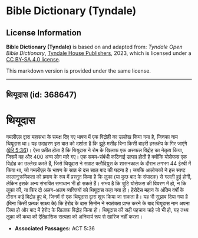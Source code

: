 # Bible Dictionary (Tyndale)

## License Information

**Bible Dictionary (Tyndale)** is based on and adapted from: _Tyndale Open Bible Dictionary_, [Tyndale House Publishers](https://tyndaleopenresources.com/), 2023, which is licensed under a [CC BY-SA 4.0 license](https://creativecommons.org/licenses/by-sa/4.0/legalcode.en).

This markdown version is provided under the same license.



--------------------------------

## थियूदास (id: 368647)

थियूदास
=======

गमलीएल द्वारा महासभा के समक्ष दिए गए भाषण में एक विद्रोही का उल्लेख किया गया है, जिनका नाम थियूदास था। यह उदाहरण इस बात को दर्शाता है कि झूठे मसीह बिना किसी बाहरी हस्तक्षेप के गिर जाएंगे ([प्रेरि 5:36](https://ref.ly/Acts5:36))। ऐसा प्रतीत होता है कि थियूदास ने रोम के खिलाफ एक असफल विद्रोह का नेतृत्व किया, जिसमें वह और 400 अन्य लोग मारे गए। एक समय\-संबंधी कठिनाई उत्पन्न होती है क्योंकि योसेफस एक विद्रोह का उल्लेख करते हैं, जिसे थियूदास ने सम्राट क्लौदियुस के शासनकाल के दौरान लगभग 44 ईस्वी में किया था, जो गमलीएल के भाषण के सात से दस साल बाद की घटना है। जबकि आलोचकों ने इस स्पष्ट कालानुक्रमिकता को प्रमाण के रूप में प्रस्तुत किया है कि लुका (या कुछ बाद के संपादक) से गलती हुई होगी, लेकिन इसके अन्य संभावित समाधान भी हो सकते हैं। संभव है कि त्रुटि योसेफस की विवरण में हो, न कि लूका की, या फिर दो अलग\-अलग व्यक्तियों को थियूदास कहा गया हो। हेरोदेस महान के अंतिम वर्षों के दौरान कई विद्रोह हुए थे, जिनमें से एक थियूदास द्वारा शुरू किया जा सकता है। यह भी सुझाव दिया गया है (बिना किसी प्रत्यक्ष साक्ष्य के) कि हेरोद के दास सिमोन ने स्वतंत्रता प्राप्त करने के बाद थियूदास नाम अपना लिया हो और बाद में हेरोद के खिलाफ विद्रोह किया हो। थियूदास की सही पहचान चाहे जो भी हो, यह तथ्य लूका की कथा की ऐतिहासिक सत्यता को अनिवार्य रूप से खारिज नहीं करता।

* **Associated Passages:** ACT 5:36

